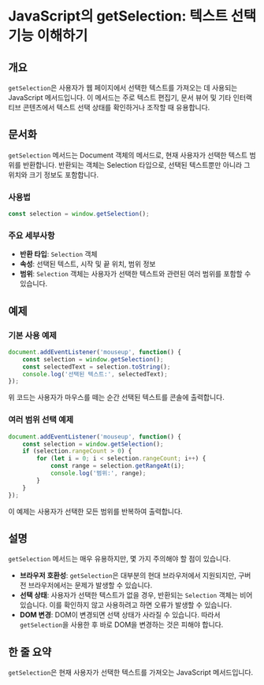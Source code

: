 <!--
Meta Description: # JavaScript의 getSelection: 텍스트 선택 기능 이해하기 ## 개요 `getSelection`은 사용자가 웹 페이지에서 선택한 텍스트를 가져오는 데 사용되는 JavaScript 메서드입니다. 이 메서드는 주로 텍스트 편집기, 문서 뷰어 및 기타 인터...
Meta Keywords: selection, getselection, 사용자가, 텍스트, 선택한
-->

# JavaScript의 getSelection: 텍스트 선택 기능 이해하기

## 개요
`getSelection`은 사용자가 웹 페이지에서 선택한 텍스트를 가져오는 데 사용되는 JavaScript 메서드입니다. 이 메서드는 주로 텍스트 편집기, 문서 뷰어 및 기타 인터랙티브 콘텐츠에서 텍스트 선택 상태를 확인하거나 조작할 때 유용합니다.

## 문서화
`getSelection` 메서드는 Document 객체의 메서드로, 현재 사용자가 선택한 텍스트 범위를 반환합니다. 반환되는 객체는 Selection 타입으로, 선택된 텍스트뿐만 아니라 그 위치와 크기 정보도 포함합니다.

### 사용법
```javascript
const selection = window.getSelection();
```

### 주요 세부사항
- **반환 타입**: `Selection` 객체
- **속성**: 선택된 텍스트, 시작 및 끝 위치, 범위 정보
- **범위**: `Selection` 객체는 사용자가 선택한 텍스트와 관련된 여러 범위를 포함할 수 있습니다.

## 예제
### 기본 사용 예제
```javascript
document.addEventListener('mouseup', function() {
    const selection = window.getSelection();
    const selectedText = selection.toString();
    console.log('선택된 텍스트:', selectedText);
});
```
위 코드는 사용자가 마우스를 떼는 순간 선택된 텍스트를 콘솔에 출력합니다.

### 여러 범위 선택 예제
```javascript
document.addEventListener('mouseup', function() {
    const selection = window.getSelection();
    if (selection.rangeCount > 0) {
        for (let i = 0; i < selection.rangeCount; i++) {
            const range = selection.getRangeAt(i);
            console.log('범위:', range);
        }
    }
});
```
이 예제는 사용자가 선택한 모든 범위를 반복하여 출력합니다.

## 설명
`getSelection` 메서드는 매우 유용하지만, 몇 가지 주의해야 할 점이 있습니다. 

- **브라우저 호환성**: `getSelection`은 대부분의 현대 브라우저에서 지원되지만, 구버전 브라우저에서는 문제가 발생할 수 있습니다. 
- **선택 상태**: 사용자가 선택한 텍스트가 없을 경우, 반환되는 `Selection` 객체는 비어 있습니다. 이를 확인하지 않고 사용하려고 하면 오류가 발생할 수 있습니다.
- **DOM 변경**: DOM이 변경되면 선택 상태가 사라질 수 있습니다. 따라서 `getSelection`을 사용한 후 바로 DOM을 변경하는 것은 피해야 합니다.

## 한 줄 요약
`getSelection`은 현재 사용자가 선택한 텍스트를 가져오는 JavaScript 메서드입니다.